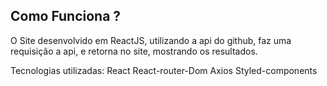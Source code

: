 ## Como Funciona ?

O Site desenvolvido em ReactJS, utilizando a api do github, faz uma requisição
a api, e retorna no site, mostrando os resultados.

Tecnologias utilizadas:
  React
  React-router-Dom
  Axios
  Styled-components
